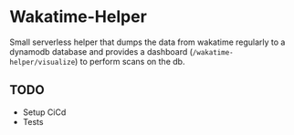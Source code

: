 # Wakatime-Helper

Small serverless helper that dumps the data from wakatime regularly to a dynamodb database and provides a dashboard (`/wakatime-helper/visualize`) to perform scans on the db.

## TODO

- Setup CiCd
- Tests
